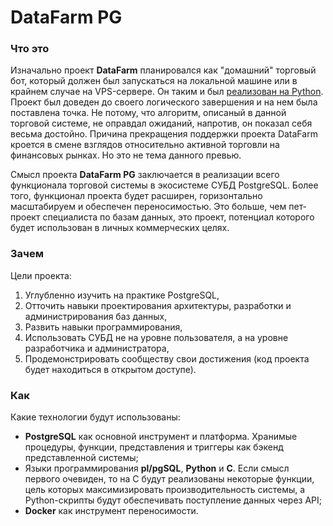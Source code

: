 # DataFarm PG

### Что это

Изначально проект <b>DataFarm</b> планировался как "домашний" торговый бот, который должен был запускаться на локальной машине или в крайнем случае на VPS-сервере. Он таким и был [реализован на Python](https://github.com/Jardinesdelareina/datafarm). Проект был доведен до своего логического завершения и на нем была поставлена точка. Не потому, что алгоритм, описаный в данной торговой системе, не оправдал ожиданий, напротив, он показал себя весьма достойно. Причина прекращения поддержки проекта DataFarm кроется в смене взглядов относительно активной торговли на финансовых рынках. Но это не тема данного превью.

Смысл проекта <b>DataFarm PG</b> заключается в реализации всего функционала торговой системы в экосистеме СУБД PostgreSQL. Более того, функционал проекта будет расширен, горизонтально масштабируем и обеспечен переносимостью. Это больше, чем пет-проект специалиста по базам данных, это проект, потенциал которого будет использован в личных коммерческих целях. 


### Зачем

Цели проекта:
1. Углубленно изучить на практике PostgreSQL, 
2. Отточить навыки проектирования архитектуры, разработки и администрирования баз данных, 
3. Развить навыки программирования, 
4. Использовать СУБД не на уровне пользователя, а на уровне разработчика и администратора, 
5. Продемонстрировать сообществу свои достижения (код проекта будет находиться в открытом доступе).


### Как

Какие технологии будут использованы:
* <b>PostgreSQL</b> как основной инструмент и платформа. Хранимые процедуры, функции, представления и триггеры как бэкенд представленной системы;
* Языки программирования <b>pl/pgSQL</b>, <b>Python</b> и <b>C</b>. Если смысл первого очевиден, то на C будут реализованы некоторые функции, цель которых максимизировать производительность системы, а Python-скрипты будут обеспечивать поступление данных через API;
* <b>Docker</b> как инструмент переносимости. 